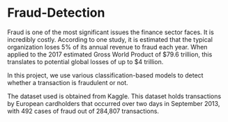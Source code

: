 # Fraud-Detection
 Fraud is one of the most significant issues the finance sector faces. It is incredibly costly. According to one study, it is estimated that the typical organization loses 5% of its annual revenue to fraud each year. When applied to the 2017 estimated Gross World Product of $79.6 trillion, this translates to potential global losses of up to $4 trillion.

In this project, we use various classification-based models to detect whether a transaction is fraudulent or not.

The dataset used is obtained from Kaggle. This dataset holds transactions by European cardholders that occurred over two days in September 2013, with 492 cases of fraud out of 284,807 transactions.
